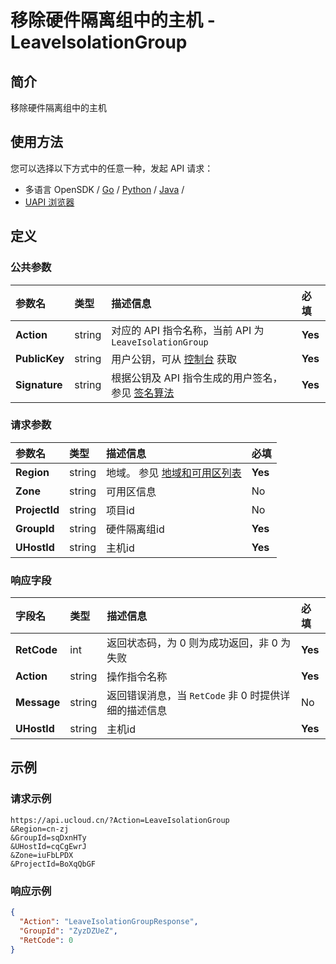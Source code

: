 # 移除硬件隔离组中的主机 - LeaveIsolationGroup

## 简介

移除硬件隔离组中的主机






## 使用方法

您可以选择以下方式中的任意一种，发起 API 请求：
- 多语言 OpenSDK / [Go](https://github.com/ucloud/ucloud-sdk-go) / [Python](https://github.com/ucloud/ucloud-sdk-python3) / [Java](https://github.com/ucloud/ucloud-sdk-java) /
- [UAPI 浏览器](https://console.ucloud.cn/uapi/detail?id=LeaveIsolationGroup)


## 定义

### 公共参数

| 参数名 | 类型 | 描述信息 | 必填 |
|:---|:---|:---|:---|
| **Action**     | string  | 对应的 API 指令名称，当前 API 为 `LeaveIsolationGroup`                        | **Yes** |
| **PublicKey**  | string  | 用户公钥，可从 [控制台](https://console.ucloud.cn/uapi/apikey) 获取                                             | **Yes** |
| **Signature**  | string  | 根据公钥及 API 指令生成的用户签名，参见 [签名算法](api/summary/signature.md)  | **Yes** |

### 请求参数

| 参数名 | 类型 | 描述信息 | 必填 |
|:---|:---|:---|:---|
| **Region** | string | 地域。 参见 [地域和可用区列表](api/summary/regionlist) |**Yes**|
| **Zone** | string | 可用区信息 |No|
| **ProjectId** | string | 项目id |No|
| **GroupId** | string | 硬件隔离组id |**Yes**|
| **UHostId** | string | 主机id |**Yes**|

### 响应字段

| 字段名 | 类型 | 描述信息 | 必填 |
|:---|:---|:---|:---|
| **RetCode** | int | 返回状态码，为 0 则为成功返回，非 0 为失败 |**Yes**|
| **Action** | string | 操作指令名称 |**Yes**|
| **Message** | string | 返回错误消息，当 `RetCode` 非 0 时提供详细的描述信息 |No|
| **UHostId** | string | 主机id |**Yes**|




## 示例

### 请求示例
    
```
https://api.ucloud.cn/?Action=LeaveIsolationGroup
&Region=cn-zj
&GroupId=sqDxnHTy
&UHostId=cqCgEwrJ
&Zone=iuFbLPDX
&ProjectId=BoXqQbGF
```

### 响应示例
    
```json
{
  "Action": "LeaveIsolationGroupResponse",
  "GroupId": "ZyzDZUeZ",
  "RetCode": 0
}
```





